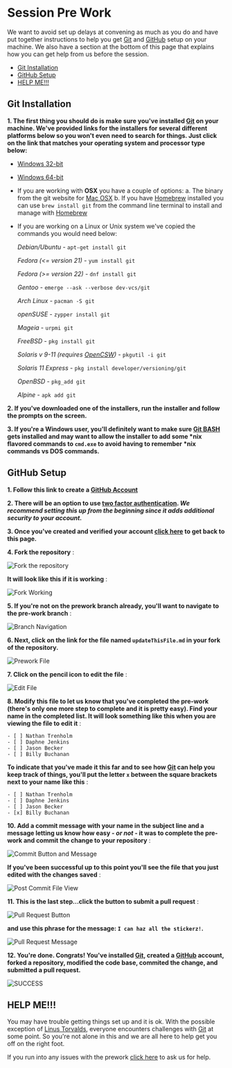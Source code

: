 # <a name="top"></a>  Session Pre Work
We want to avoid set up delays at convening as much as you do and have put together instructions to help you get [Git](https://git-scm.com) and [GitHub](https://github.com) setup on your machine.  We also have a section at the bottom of this page that explains how you can get help from us before the session.

* [Git Installation](#installInstructions)
* [GitHub Setup](#github)
* [HELP ME!!!](#helpme)


## <a name="installInstructions"></a>  Git Installation

__1. The first thing you should do is make sure you've installed [Git](https://git-scm.com) on your machine.  We've provided links for the installers for several different platforms below so you won't even need to search for things.  Just click on the link that matches your operating system and processor type below:__
  * [Windows 32-bit](https://github.com/git-for-windows/git/releases/download/v2.12.2.windows.2/Git-2.12.2.2-32-bit.exe)
  * [Windows 64-bit](https://github.com/git-for-windows/git/releases/download/v2.12.2.windows.2/Git-2.12.2.2-64-bit.exe)
  * If you are working with __OSX__ you have a couple of options:
    a. The binary from the git website for [Mac OSX](http://sourceforge.net/projects/git-osx-installer/files/git-2.10.1-intel-universal-mavericks.dmg/download?use_mirror=autoselect)
    b. If you have [Homebrew](https://brew.sh) installed you can use `brew install git` from the command line terminal to install and manage with [Homebrew](https://brew.sh)
  * If you are working on a Linux or Unix system we've copied the commands you would need below:

    _Debian/Ubuntu_ - `apt-get install git`

    _Fedora (<= version 21)_ - `yum install git`

    _Fedora (>= version 22)_ - `dnf install git`

    _Gentoo_ - `emerge --ask --verbose dev-vcs/git`

    _Arch Linux_ - `pacman -S git`

    _openSUSE_ - `zypper install git`

    _Mageia_ - `urpmi git`

    _FreeBSD_ - `pkg install git`

    _Solaris v 9-11 (requires [OpenCSW](https://www.opencsw.org/))_ - `pkgutil -i git`

    _Solaris 11 Express_ - `pkg install developer/versioning/git`

    _OpenBSD_ - `pkg_add git`

    _Alpine_ - `apk add git`

__2. If you've downloaded one of the installers, run the installer and follow the prompts on the screen.__

__3. If you're a Windows user, you'll definitely want to make sure [Git BASH](https://git-for-windows.github.io/) gets installed and may want to allow the installer to add some *nix flavored commands to `cmd.exe` to avoid having to remember *nix commands vs DOS commands.__


## <a name="github"></a>  GitHub Setup

__1. Follow this link to create a [GitHub Account](https://github.com/join?source=header-home)__

__2. There will be an option to use [two factor authentication](https://github.com/blog/1614-two-factor-authentication).  *We recommend setting this up from the beginning since it adds additional security to your account.*__

__3. Once you've created and verified your account [click here](https://github.com/wbuchanan/sdpConvening2017/tree/prework) to get back to this page.__

__4. Fork the repository__ : 


![Fork the repository](https://github.com/wbuchanan/sdpConvening2017/blob/prework/img/forkThisRepo.png)


__It will look like this if it is working__ :


![Fork Working](https://github.com/wbuchanan/sdpConvening2017/blob/prework/img/forkWorking.png)


__5. If you're not on the prework branch already, you'll want to navigate to the pre-work branch__ :


![Branch Navigation](https://github.com/wbuchanan/sdpConvening2017/blob/prework/img/branchNavigation.png)


__6. Next, click on the link for the file named `updateThisFile.md` in your fork of the repository.__


![Prework File](https://github.com/wbuchanan/sdpConvening2017/blob/prework/img/preworkFile.png)


__7. Click on the pencil icon to edit the file__ :


![Edit File](https://github.com/wbuchanan/sdpConvening2017/blob/prework/img/editFile.png)


__8. Modify this file to let us know that you've completed the pre-work (there's only one more step to complete and it is pretty easy).  Find your name in the completed list.  It will look something like this when you are viewing the file to edit it__ :

```
- [ ] Nathan Trenholm
- [ ] Daphne Jenkins
- [ ] Jason Becker
- [ ] Billy Buchanan
```

__To indicate that you've made it this far and to see how [Git](https://git-scm.com) can help you keep track of things, you'll put the letter `x` between the square brackets next to your name like this__ :


```
- [ ] Nathan Trenholm
- [ ] Daphne Jenkins
- [ ] Jason Becker
- [x] Billy Buchanan
```

__10. Add a commit message with your name in the subject line and a message letting us know how easy - _or not_ - it was to complete the pre-work and commit the change to your repository__ :


![Commit Button and Message](https://github.com/wbuchanan/sdpConvening2017/blob/prework/img/commitChanges.png)


__If you've been successful up to this point you'll see the file that you just edited with the changes saved__ :


![Post Commit File View](https://github.com/wbuchanan/sdpConvening2017/blob/prework/img/commitedChanges.png)


__11. This is the last step...click the button to submit a pull request__ :


![Pull Request Button](https://github.com/wbuchanan/sdpConvening2017/blob/prework/img/pullRequestButton.png) 


__and use this phrase for the message: `I can haz all the stickerz!`.__


![Pull Request Message](https://github.com/wbuchanan/sdpConvening2017/blob/prework/img/pullRequestMessage.png)


__12. You're done.  Congrats!  You've installed [Git](https://git-scm.com), created a [GitHub](https://github.com) account, forked a repository, modified the code base, commited the change, and submitted a pull request.__  


![SUCCESS](https://github.com/wbuchanan/sdpConvening2017/blob/prework/img/success.png)


## <a name="helpme"></a>  HELP ME!!!
You may have trouble getting things set up and it is ok.  With the possible exception of [Linus Torvalds](https://en.wikipedia.org/wiki/Linus_Torvalds), everyone encounters challenges with [Git](https://git-scm.com) at some point.  So you're not alone in this and we are all here to help get you off on the right foot.

If you run into any issues with the prework [click here](https://github.com/wbuchanan/sdpConvening2017/issues/new) to ask us for help.  


